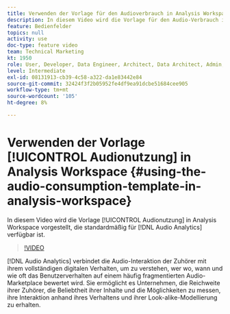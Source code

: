 ```yaml
---
title: Verwenden der Vorlage für den Audioverbrauch in Analysis Workspace
description: In diesem Video wird die Vorlage für den Audio-Verbrauch in Analysis Workspace vordefiniert, die für Audio Analytics standardmäßig verfügbar ist.
feature: Bedienfelder
topics: null
activity: use
doc-type: feature video
team: Technical Marketing
kt: 1950
role: User, Developer, Data Engineer, Architect, Data Architect, Admin, Leader
level: Intermediate
exl-id: 08131913-cb39-4c58-a322-da1e83442e84
source-git-commit: 32424f3f2b05952fe4df9ea91dcbe51684cee905
workflow-type: tm+mt
source-wordcount: '105'
ht-degree: 8%

---
```


# Verwenden der Vorlage [!UICONTROL Audionutzung] in Analysis Workspace {#using-the-audio-consumption-template-in-analysis-workspace}

In diesem Video wird die Vorlage [!UICONTROL Audionutzung] in Analysis Workspace vorgestellt, die standardmäßig für [!DNL Audio Analytics] verfügbar ist.

>[!VIDEO](https://video.tv.adobe.com/v/23901/?quality=12)

[!DNL Audio Analytics] verbindet die Audio-Interaktion der Zuhörer mit ihrem vollständigen digitalen Verhalten, um zu verstehen, wer wo, wann und wie oft das Benutzerverhalten auf einem häufig fragmentierten Audio-Marketplace bewertet wird. Sie ermöglicht es Unternehmen, die Reichweite ihrer Zuhörer, die Beliebtheit ihrer Inhalte und die Möglichkeiten zu messen, ihre Interaktion anhand ihres Verhaltens und ihrer Look-alike-Modellierung zu erhalten.
